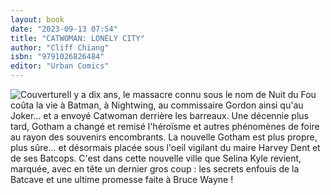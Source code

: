 ```yaml
---
layout: book
date: "2023-09-13 07:54"
title: "CATWOMAN: LONELY CITY"
author: "Cliff Chiang"
isbn: "9791026826484"
editor: "Urban Comics"
---
```

![Couverture](/img/9791026826484.jpg)Il y a dix ans, le massacre connu sous le nom de Nuit du Fou coûta la vie à Batman, à Nightwing, au commissaire Gordon ainsi qu'au Joker... et a envoyé Catwoman derrière les barreaux. Une décennie plus tard, Gotham a changé et remisé l'héroïsme et autres phénomènes de foire au rayon des souvenirs encombrants. La nouvelle Gotham est plus propre, plus sûre... et désormais placée sous l'oeil vigilant du maire Harvey Dent et de ses Batcops. C'est dans cette nouvelle ville que Selina Kyle revient, marquée, avec en tête un dernier gros coup : les secrets enfouis de la Batcave et une ultime promesse faite à Bruce Wayne !